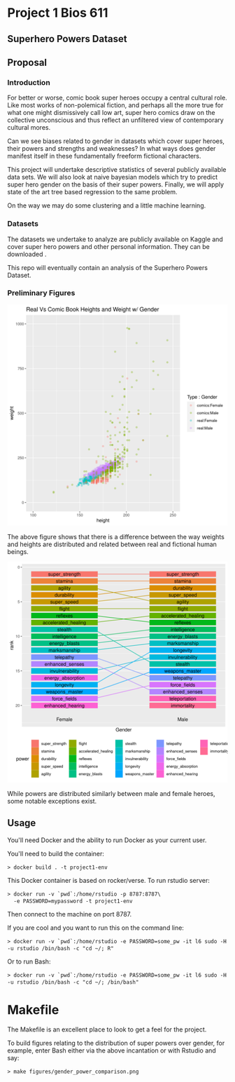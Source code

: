 Project 1 Bios 611
==================
Superhero Powers Dataset
------------------------

Proposal
--------

### Introduction

For better or worse, comic book super heroes occupy a central cultural
role. Like most works of non-polemical fiction, and perhaps all the
more true for what one might dismissively call low art, super hero
comics draw on the collective unconscious and thus reflect an
unfiltered view of contemporary cultural mores. 

Can we see biases related to gender in datasets which cover super
heroes, their powers and strengths and weaknesses? In what ways does
gender manifest itself in these fundamentally freeform fictional
characters.

This project will undertake descriptive statistics of several publicly
available data sets. We will also look at naive bayesian models which
try to predict super hero gender on the basis of their super
powers. Finally, we will apply state of the art tree based regression
to the same problem.

On the way we may do some clustering and a little machine learning.

### Datasets

The datasets we undertake to analyze are publicly available on Kaggle
and cover super hero powers and other personal information. They can
be downloaded [](https://www.kaggle.com/claudiodavi/superhero-set).

This repo will eventually contain an analysis of
the Superhero Powers Dataset.

### Preliminary Figures

![](assets/comparison_of_heights_and_weights.png)

The above figure shows that there is a difference between the way
weights and heights are distributed and related between real and
fictional human beings.

![](assets/gender_power_comparison_single3.png)

While powers are distributed similarly between male and female heroes,
some notable exceptions exist.

Usage
-----

You'll need Docker and the ability to run Docker as your current user.

You'll need to build the container:

    > docker build . -t project1-env

This Docker container is based on rocker/verse. To run rstudio server:

    > docker run -v `pwd`:/home/rstudio -p 8787:8787\
      -e PASSWORD=mypassword -t project1-env
      
Then connect to the machine on port 8787.

If you are cool and you want to run this on the command line:

    > docker run -v `pwd`:/home/rstudio -e PASSWORD=some_pw -it l6 sudo -H -u rstudio /bin/bash -c "cd ~/; R"
    
Or to run Bash:

    > docker run -v `pwd`:/home/rstudio -e PASSWORD=some_pw -it l6 sudo -H -u rstudio /bin/bash -c "cd ~/; /bin/bash"

Makefile
========

The Makefile is an excellent place to look to get a feel for the project.

To build figures relating to the distribution of super powers over
gender, for example, enter Bash either via the above incantation or
with Rstudio and say:

    > make figures/gender_power_comparison.png 
    
